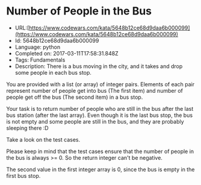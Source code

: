 # Number of People in the Bus

 - URL:[https://www.codewars.com/kata/5648b12ce68d9daa6b000099](https://www.codewars.com/kata/5648b12ce68d9daa6b000099)
 - Id: 5648b12ce68d9daa6b000099
 - Language: python
 - Completed on: 2017-03-11T17:58:31.848Z
 - Tags: Fundamentals
 - Description:
There is a bus moving in the city, and it takes and drop some people in each bus stop.

You are provided with a list (or array) of integer pairs. Elements of each pair represent number of people get into bus (The first item) and number of people get off the bus (The second item) in a bus stop.

Your task is to return number of people who are still in the bus after the last bus station (after the last array). Even though it is the last bus stop, the bus is not empty and some people are still in the bus, and they are probably sleeping there :D 

Take a look on the test cases.

Please keep in mind that the test cases ensure that the number of people in the bus is always >= 0. So the return integer can't be negative.

The second value in the first integer array is 0, since the bus is empty in the first bus stop.
